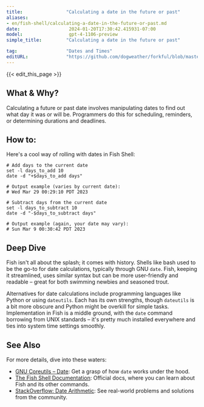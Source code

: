 ```yaml
---
title:                "Calculating a date in the future or past"
aliases:
- en/fish-shell/calculating-a-date-in-the-future-or-past.md
date:                  2024-01-20T17:30:42.415931-07:00
model:                 gpt-4-1106-preview
simple_title:         "Calculating a date in the future or past"

tag:                  "Dates and Times"
editURL:              "https://github.com/dogweather/forkful/blob/master/content/en/fish-shell/calculating-a-date-in-the-future-or-past.md"
---
```


{{< edit_this_page >}}

## What & Why?
Calculating a future or past date involves manipulating dates to find out what day it was or will be. Programmers do this for scheduling, reminders, or determining durations and deadlines.

## How to:
Here's a cool way of rolling with dates in Fish Shell:

```Fish Shell
# Add days to the current date
set -l days_to_add 10
date -d "+$days_to_add days"

# Output example (varies by current date):
# Wed Mar 29 00:29:10 PDT 2023

# Subtract days from the current date
set -l days_to_subtract 10
date -d "-$days_to_subtract days"

# Output example (again, your date may vary):
# Sun Mar 9 00:30:42 PDT 2023
```

## Deep Dive
Fish isn't all about the splash; it comes with history. Shells like bash used to be the go-to for date calculations, typically through GNU `date`. Fish, keeping it streamlined, uses similar syntax but can be more user-friendly and readable – great for both swimming newbies and seasoned trout.

Alternatives for date calculations include programming languages like Python or using `dateutils`. Each has its own strengths, though `dateutils` is a bit more obscure and Python might be overkill for simple tasks. Implementation in Fish is a middle ground, with the `date` command borrowing from UNIX standards – it's pretty much installed everywhere and ties into system time settings smoothly.

## See Also
For more details, dive into these waters:
- [GNU Coreutils – Date](https://www.gnu.org/software/coreutils/manual/html_node/date-invocation.html): Get a grasp of how `date` works under the hood.
- [The Fish Shell Documentation](https://fishshell.com/docs/current/index.html): Official docs, where you can learn about Fish and its other commands.
- [StackOverflow: Date Arithmetic](https://stackoverflow.com/questions/tagged/date-arithmetic): See real-world problems and solutions from the community.
